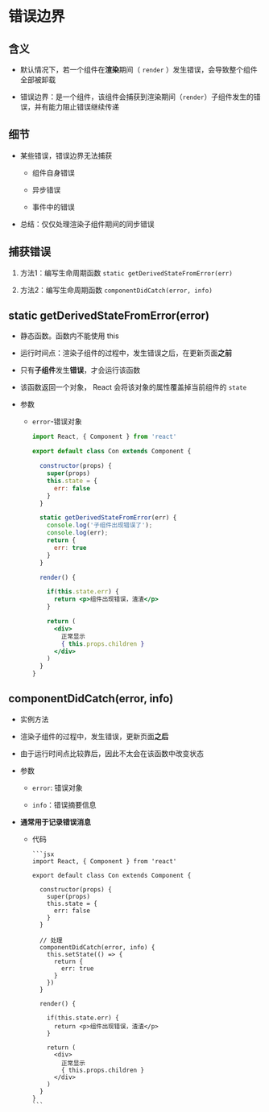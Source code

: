 # 错误边界

## 含义

+ 默认情况下，若一个组件在**渲染**期间（ `render` ）发生错误，会导致整个组件全部被卸载

+ 错误边界：是一个组件，该组件会捕获到渲染期间（`render`）子组件发生的错误，并有能力阻止错误继续传递

## 细节

+ 某些错误，错误边界无法捕获

  - 组件自身错误

  - 异步错误

  - 事件中的错误

+ 总结：仅仅处理渲染子组件期间的同步错误

## 捕获错误

1. 方法1：编写生命周期函数 `static getDerivedStateFromError(err)`

2. 方法2：编写生命周期函数 `componentDidCatch(error, info)`

## static getDerivedStateFromError(error)

+ 静态函数。函数内不能使用 this

+ 运行时间点：渲染子组件的过程中，发生错误之后，在更新页面**之前**

+ 只有**子组件**发生**错误**，才会运行该函数

+ 该函数返回一个对象， React 会将该对象的属性覆盖掉当前组件的 `state`

+ 参数

  - `error`-错误对象

    ```jsx
    import React, { Component } from 'react'

    export default class Con extends Component {

      constructor(props) {
        super(props)
        this.state = {
          err: false
        }
      }

      static getDerivedStateFromError(err) {
        console.log('子组件出现错误了');
        console.log(err);
        return {
          err: true
        }
      }

      render() {

        if(this.state.err) {
          return <p>组件出现错误，渣渣</p>
        }

        return (
          <div>
            正常显示
            { this.props.children }
          </div>
        )
      }
    }
    ```

## componentDidCatch(error, info)

+ 实例方法

+ 渲染子组件的过程中，发生错误，更新页面**之后**

+ 由于运行时间点比较靠后，因此不太会在该函数中改变状态

+ 参数

  - `error`: 错误对象

  - `info`：错误摘要信息

<!---->

+ **通常用于记录错误消息**

  - 代码

        ```jsx
        import React, { Component } from 'react'

        export default class Con extends Component {

          constructor(props) {
            super(props)
            this.state = {
              err: false
            }
          }

          // 处理
          componentDidCatch(error, info) {
            this.setState(() => {
              return {
                err: true
              }
            })
          }

          render() {

            if(this.state.err) {
              return <p>组件出现错误，渣渣</p>
            }

            return (
              <div>
                正常显示
                { this.props.children }
              </div>
            )
          }
        }
        ```
